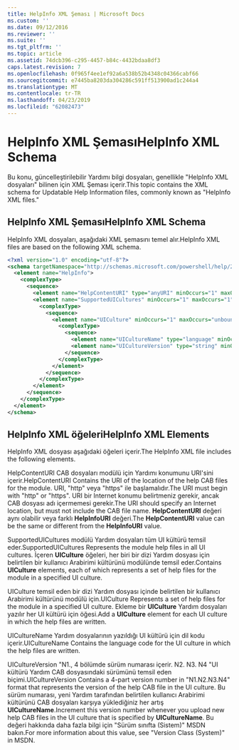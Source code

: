 ```yaml
---
title: HelpInfo XML Şeması | Microsoft Docs
ms.custom: ''
ms.date: 09/12/2016
ms.reviewer: ''
ms.suite: ''
ms.tgt_pltfrm: ''
ms.topic: article
ms.assetid: 74dcb396-c295-4457-b84c-4432bdaa8df3
caps.latest.revision: 7
ms.openlocfilehash: 0f965f4ee1ef92a6a538b52b4348c04366cabf66
ms.sourcegitcommit: e7445ba8203da304286c591ff513900ad1c244a4
ms.translationtype: MT
ms.contentlocale: tr-TR
ms.lasthandoff: 04/23/2019
ms.locfileid: "62082473"
---
```

# <a name="helpinfo-xml-schema"></a><span data-ttu-id="a2002-102">HelpInfo XML Şeması</span><span class="sxs-lookup"><span data-stu-id="a2002-102">HelpInfo XML Schema</span></span>

<span data-ttu-id="a2002-103">Bu konu, güncelleştirilebilir Yardımı bilgi dosyaları, genellikle "HelpInfo XML dosyaları" bilinen için XML Şeması içerir.</span><span class="sxs-lookup"><span data-stu-id="a2002-103">This topic contains the XML schema for Updatable Help Information files, commonly known as "HelpInfo XML files."</span></span>

## <a name="helpinfo-xml-schema"></a><span data-ttu-id="a2002-104">HelpInfo XML Şeması</span><span class="sxs-lookup"><span data-stu-id="a2002-104">HelpInfo XML Schema</span></span>

<span data-ttu-id="a2002-105">HelpInfo XML dosyaları, aşağıdaki XML şemasını temel alır.</span><span class="sxs-lookup"><span data-stu-id="a2002-105">HelpInfo XML files are based on the following XML schema.</span></span>

```xml
<?xml version="1.0" encoding="utf-8"?>
<schema targetNamespace="http://schemas.microsoft.com/powershell/help/2010/05" xmlns="http://www.w3.org/2001/XMLSchema">
  <element name="HelpInfo">
    <complexType>
      <sequence>
        <element name="HelpContentURI" type="anyURI" minOccurs="1" maxOccurs="1" />
        <element name="SupportedUICultures" minOccurs="1" maxOccurs="1">
          <complexType>
            <sequence>
              <element name="UICulture" minOccurs="1" maxOccurs="unbounded">
                <complexType>
                  <sequence>
                    <element name="UICultureName" type="language" minOccurs="1" maxOccurs="1" />
                    <element name="UICultureVersion" type="string" minOccurs="1" maxOccurs="1" />
                  </sequence>
                </complexType>
              </element>
            </sequence>
          </complexType>
        </element>
      </sequence>
    </complexType>
  </element>
</schema>
```

## <a name="helpinfo-xml-elements"></a><span data-ttu-id="a2002-106">HelpInfo XML öğeleri</span><span class="sxs-lookup"><span data-stu-id="a2002-106">HelpInfo XML Elements</span></span>

<span data-ttu-id="a2002-107">HelpInfo XML dosyası aşağıdaki öğeleri içerir.</span><span class="sxs-lookup"><span data-stu-id="a2002-107">The HelpInfo XML file includes the following elements.</span></span>

<span data-ttu-id="a2002-108">HelpContentURI CAB dosyaları modülü için Yardımı konumunu URI'sini içerir.</span><span class="sxs-lookup"><span data-stu-id="a2002-108">HelpContentURI Contains the URI of the location of the help CAB files for the module.</span></span> <span data-ttu-id="a2002-109">URI, "http" veya "https" ile başlamalıdır.</span><span class="sxs-lookup"><span data-stu-id="a2002-109">The URI must begin with "http" or "https".</span></span> <span data-ttu-id="a2002-110">URI bir Internet konumu belirtmeniz gerekir, ancak CAB dosyası adı içermemesi gerekir.</span><span class="sxs-lookup"><span data-stu-id="a2002-110">The URI should specify an Internet location, but must not include the CAB file name.</span></span> <span data-ttu-id="a2002-111">**HelpContentURI** değeri aynı olabilir veya farklı **HelpInfoURI** değeri.</span><span class="sxs-lookup"><span data-stu-id="a2002-111">The **HelpContentURI** value can be the  same or different from the **HelpInfoURI** value.</span></span>

<span data-ttu-id="a2002-112">SupportedUICultures modülü Yardım dosyaları tüm UI kültürü temsil eder.</span><span class="sxs-lookup"><span data-stu-id="a2002-112">SupportedUICultures Represents the module help files in all UI cultures.</span></span> <span data-ttu-id="a2002-113">İçeren **UICulture** öğeleri, her biri bir dizi Yardım dosyası için belirtilen bir kullanıcı Arabirimi kültürünü modülünde temsil eder.</span><span class="sxs-lookup"><span data-stu-id="a2002-113">Contains **UICulture** elements, each of which represents a set of help files for the module in a specified UI culture.</span></span>

<span data-ttu-id="a2002-114">UICulture temsil eden bir dizi Yardım dosyası içinde belirtilen bir kullanıcı Arabirimi kültürünü modülü için.</span><span class="sxs-lookup"><span data-stu-id="a2002-114">UICulture Represents a set of help files for the module in a specified UI culture.</span></span> <span data-ttu-id="a2002-115">Ekleme bir **UICulture** Yardım dosyaları yazılır her UI kültürü için öğesi.</span><span class="sxs-lookup"><span data-stu-id="a2002-115">Add a **UICulture** element for each UI culture in which the help files are written.</span></span>

<span data-ttu-id="a2002-116">UICultureName Yardım dosyalarının yazıldığı UI kültürü için dil kodu içerir.</span><span class="sxs-lookup"><span data-stu-id="a2002-116">UICultureName Contains the language code for the UI culture in which the help files are written.</span></span>

<span data-ttu-id="a2002-117">UICultureVersion "N1., 4 bölümde sürüm numarası içerir. N2. N3. N4 "UI kültürü Yardım CAB dosyasındaki sürümünü temsil eden biçimi.</span><span class="sxs-lookup"><span data-stu-id="a2002-117">UICultureVersion Contains a 4-part version number in "N1.N2.N3.N4" format that represents the version of the help CAB file in the UI culture.</span></span> <span data-ttu-id="a2002-118">Bu sürüm numarası, yeni Yardım tarafından belirtilen kullanıcı Arabirimi kültürünü CAB dosyaları karşıya yüklediğiniz her artış **UICultureName**.</span><span class="sxs-lookup"><span data-stu-id="a2002-118">Increment this version number whenever you upload new help CAB files in the UI culture that is specified by **UICultureName**.</span></span> <span data-ttu-id="a2002-119">Bu değeri hakkında daha fazla bilgi için "Sürüm sınıfta (Sistem)" MSDN bakın.</span><span class="sxs-lookup"><span data-stu-id="a2002-119">For more information about this value, see "Version Class (System)" in MSDN.</span></span>